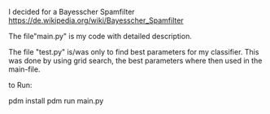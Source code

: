 I decided for a Bayesscher Spamfilter
https://de.wikipedia.org/wiki/Bayesscher_Spamfilter

The file"main.py" is my code with detailed description.

The file "test.py" is/was only to find best parameters for my classifier. This was done by using grid search, the best parameters where then used in the main-file.




to Run:

pdm install
pdm run main.py